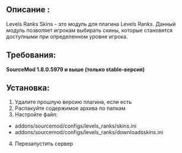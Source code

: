 ## Описание :
Levels Ranks Skins - это модуль для плагина Levels Ranks. Данный модуль позволяет игрокам выбирать скины, которые становятся доступными при определенном уровне игрока.

## Требования:
**SourceMod 1.8.0.5979 и выше (только stable-версия)**

## Установка:
1) Удалите прошлую версию плагина, если есть
2) Распакуйте содержимое архива по папкам
3) Настройте файл:
- addons/sourcemod/configs/levels_ranks/skins.ini
- addons/sourcemod/configs/levels_ranks/downloadsskins.ini​
4) Перезапустить сервер
